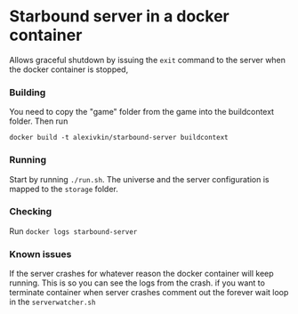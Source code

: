 # Starbound server in a docker container

Allows graceful shutdown by issuing the `exit` command to the server when the docker container is stopped,

### Building

You need to copy the "game" folder from the game into the buildcontext folder. Then run

	docker build -t alexivkin/starbound-server buildcontext

### Running

Start by running `./run.sh`. The universe and the server configuration is mapped to the `storage` folder.

### Checking

Run `docker logs starbound-server`

### Known issues

If the server crashes for whatever reason the docker container will keep running. This is so you can see the logs from the crash.
if you want to terminate container when server crashes comment out the forever wait loop in the `serverwatcher.sh`
